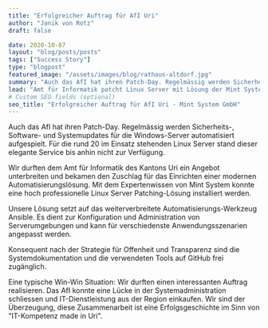 ```yaml
---
title: "Erfolgreicher Auftrag für AfI Uri"
author: "Janik von Rotz"
draft: false

date: 2020-10-07
layout: "blog/posts/posts"
tags: ["Success Story"]
type: "blogpost"
featured_image: "/assets/images/blog/rathaus-altdorf.jpg"
summary: "Auch das AfI hat ihren Patch-Day. Regelmässig werden Sicherheits-, Software- und Systemupdates für die Windows-Server automatisiert aufgespielt. Für die rund 20 im Einsatz stehenden Linux Server stand..."
lead: "Amt für Informatik patcht Linux Server mit Lösung der Mint System"
# Custom SEO fields (optional)
seo_title: "Erfolgreicher Auftrag für AfI Uri - Mint System GmbH"
---
```

Auch das AfI hat ihren Patch-Day. Regelmässig werden Sicherheits-, Software- und Systemupdates für die Windows-Server automatisiert aufgespielt. Für die rund 20 im Einsatz stehenden Linux Server stand dieser elegante Service bis anhin nicht zur Verfügung.

Wir durften dem Amt für Informatik des Kantons Uri ein Angebot unterbreiten und bekamen den Zuschlag für das Einrichten einer modernen Automatisierungslösung. Mit dem Expertenwissen von Mint System konnte eine hoch professionelle Linux Server Patching-Lösung installiert werden.

Unsere Lösung setzt auf das weiterverbreitete Automatisierungs-Werkzeug Ansible. Es dient zur Konfiguration und Administration von Serverumgebungen und kann für verschiedenste Anwendungsszenarien angepasst werden.

Konsequent nach der Strategie für Offenheit und Transparenz sind die Systemdokumentation und die verwendeten Tools auf GitHub frei zugänglich.

Eine typische Win-Win Situation: Wir durften einen interessanten Auftrag realisieren. Das AfI konnte eine Lücke in der Systemadministration schliessen und IT-Dienstleistung aus der Region einkaufen.
Wir sind der Überzeugung, diese Zusammenarbeit ist eine Erfolgsgeschichte im Sinn von "IT-Kompetenz made in Uri".

